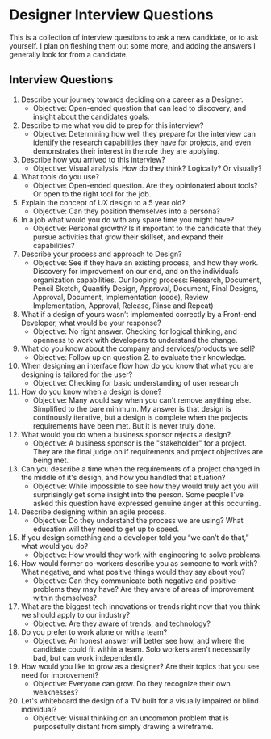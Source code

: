 # Designer Interview Questions

This is a collection of interview questions to ask a new candidate, or to ask yourself. I plan on fleshing them out some more, and adding the answers I generally look for from a candidate.

## Interview Questions

1. Describe your journey towards deciding on a career as a Designer.
    - Objective: Open-ended question that can lead to discovery, and insight about the candidates goals. 
2. Describe to me what you did to prep for this interview?
    - Objective: Determining how well they prepare for the interview can identify the research capabilities they have for projects, and even demonstrates their interest in the role they are applying. 
3. Describe how you arrived to this interview?
    - Objective: Visual analysis. How do they think? Logically? Or visually? 
4. What tools do you use?
    - Objective: Open-ended question. Are they opinionated about tools? Or open to the right tool for the job.
5. Explain the concept of UX design to a 5 year old?
    - Objective: Can they position themselves into a persona? 
6. In a job what would you do with any spare time you might have?
    - Objective: Personal growth? Is it important to the candidate that they pursue activities that grow their skillset, and expand their capabilities?
7. Describe your process and approach to Design?
    - Objective: See if they have an existing process, and how they work. Discovery for improvement on our end, and on the individuals organization capabilities. Our looping process: Research, Document, Pencil Sketch, Quantify Design, Approval, Document, Final Designs, Approval, Document, Implementation (code), Review Implementation, Approval, Release, Rinse and Repeat)
8. What if a design of yours wasn’t implemented correctly by a Front-end Developer, what would be your response?
    - Objective: No right answer. Checking for logical thinking, and openness to work with developers to understand the change.
9. What do you know about the company and services/products we sell?
    - Objective: Follow up on question 2. to evaluate their knowledge.
10. When designing an interface flow how do you know that what you are designing is tailored for the user?
    - Objective: Checking for basic understanding of user research
11. How do you know when a design is done?
    - Objective: Many would say when you can't remove anything else. Simplified to the bare minimum. My answer is that design is continously iterative, but a design is complete when the projects requirements have been met. But it is never truly done.
12. What would you do when a business sponsor rejects a design?
    - Objective: A business sponsor is the "stakeholder" for a project. They are the final judge on if requirements and project objectives are being met. 
13. Can you describe a time when the requirements of a project changed in the middle of it's design, and how you handled that situation?
    - Objective: While impossible to see how they would truly act you will surprisingly get some insight into the person. Some people I've asked this question have expressed genuine anger at this occurring. 
14. Describe designing within an agile process.
    - Objective: Do they understand the process we are using? What education will they need to get up to speed.
15. If you design something and a developer told you “we can’t do that,” what would you do?
    - Objective: How would they work with engineering to solve problems. 
16. How would former co-workers describe you as someone to work with? What negative, and what positive things would they say about you?
    - Objective: Can they communicate both negative and positive problems they may have? Are they aware of areas of improvement within themselves? 
17. What are the biggest tech innovations or trends right now that you think we should apply to our industry?
    - Objective: Are they aware of trends, and technology?
18. Do you prefer to work alone or with a team?
    - Objective: An honest answer will better see how, and where the candidate could fit within a team. Solo workers aren't necessarily bad, but can work independently.
19. How would you like to grow as a designer? Are their topics that you see need for improvement?
    - Objective: Everyone can grow. Do they recognize their own weaknesses?
20. Let's whiteboard the design of a TV built for a visually impaired or blind individual?
    - Objective: Visual thinking on an uncommon problem that is purposefully distant from simply drawing a wireframe.
